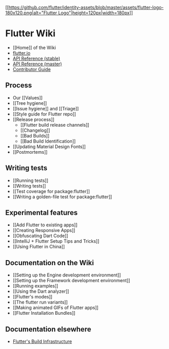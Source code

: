 [[[https://github.com/flutter/identity-assets/blob/master/assets/flutter-logo-180x120.png|alt="Flutter Logo"|height=120px|width=180px]]](https://flutter.io)

Flutter Wiki
============

- [[Home]] of the Wiki
- [flutter.io](https://flutter.io/)
- [API Reference (stable)](https://docs.flutter.io/index.html)
- [API Reference (master)](https://master-docs-flutter-io.firebaseapp.com/)
- [Contributor Guide](https://github.com/flutter/flutter/blob/master/CONTRIBUTING.md)

## Process
- Our [[Values]]
- [[Tree hygiene]]
- [[Issue hygiene]] and [[Triage]]
- [[Style guide for Flutter repo]]
- [[Release process]]
  - [[Flutter build release channels]]
  - [[Changelog]]
  - [[Bad Builds]]
  - [[Bad Build Identification]]
- [[Updating Material Design Fonts]]
- [[Postmortems]]

## Writing tests
- [[Running tests]]
- [[Writing tests]]
- [[Test coverage for package:flutter]]
- [[Writing a golden-file test for package:flutter]]

## Experimental features
- [[Add Flutter to existing apps]]
- [[Creating Responsive Apps]]
- [[Obfuscating Dart Code]]
- [[IntelliJ + Flutter Setup Tips and Tricks]]
- [[Using Flutter in China]]

## Documentation on the Wiki
- [[Setting up the Engine development environment]]
- [[Setting up the Framework development environment]]
- [[Running examples]]
- [[Using the Dart analyzer]]
- [[Flutter's modes]]
- [[The flutter run variants]]
- [[Making animated GIFs of Flutter apps]]
- [[Flutter Installation Bundles]]

## Documentation elsewhere
- [Flutter's Build Infrastructure](https://github.com/flutter/flutter/blob/master/dev/bots/README.md)